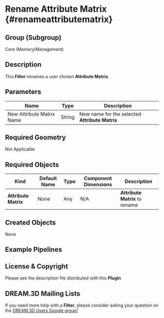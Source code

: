 Rename Attribute Matrix {#renameattributematrix}
=============

## Group (Subgroup) ##

Core (Memory/Management)

## Description ##

This **Filter** renames a user chosen **Attribute Matrix**.

## Parameters ##

| Name | Type | Description |
|------|------| ----------- |
| New Attribute Matrix Name | String | New name for the selected **Attribute Matrix** |

## Required Geometry ##

Not Applicable

## Required Objects ##

| Kind | Default Name | Type | Component Dimensions | Description |
|------|--------------|------|----------------------|-------------|
| **Attribute Matrix** | None | Any | N/A | **Attribute Matrix** to rename |

## Created Objects ##

None

## Example Pipelines ##



## License & Copyright ##

Please see the description file distributed with this **Plugin**

## DREAM.3D Mailing Lists ##

If you need more help with a **Filter**, please consider asking your question on the [DREAM.3D Users Google group!](https://groups.google.com/forum/?hl=en#!forum/dream3d-users)



